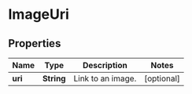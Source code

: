 
# ImageUri

## Properties
Name | Type | Description | Notes
------------ | ------------- | ------------- | -------------
**uri** | **String** | Link to an image. |  [optional]




